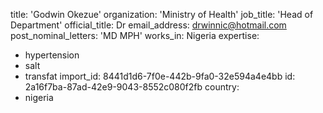 title: 'Godwin Okezue'
organization: 'Ministry of Health'
job_title: 'Head of Department'
official_title: Dr
email_address: drwinnic@hotmail.com
post_nominal_letters: 'MD MPH'
works_in: Nigeria
expertise:
  - hypertension
  - salt
  - transfat
import_id: 8441d1d6-7f0e-442b-9fa0-32e594a4e4bb
id: 2a16f7ba-87ad-42e9-9043-8552c080f2fb
country:
  - nigeria
